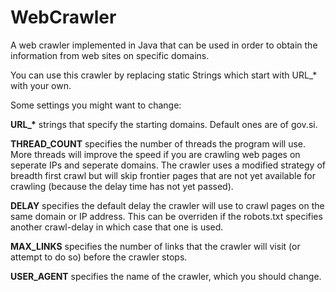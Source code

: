 # WebCrawler
 
A web crawler implemented in Java that can be used in order to obtain the information from web sites on specific domains. 
 
You can use this crawler by replacing static Strings which start with URL_* with your own.

Some settings you might want to change:

__URL\_\*__ strings that specify the starting domains. Default ones are of gov.si.

__THREAD_COUNT__ specifies the number of threads the program will use. More threads will improve the speed if you are crawling web pages on seperate IPs and seperate domains. The crawler uses a modified strategy of breadth first crawl but will skip frontier pages that are not yet available for crawling (because the delay time has not yet passed).

__DELAY__ specifies the default delay the crawler will use to crawl pages on the same domain or IP address. This can be overriden if the robots.txt specifies another crawl-delay in which case that one is used.

__MAX_LINKS__ specifies the number of links that the crawler will visit (or attempt to do so) before the crawler stops.

__USER_AGENT__ specifies the name of the crawler, which you should change.
